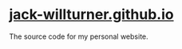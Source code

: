 # [jack-willturner.github.io](https://jack-willturner.github.io)

The source code for my personal website. 
